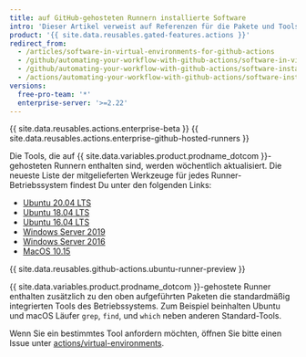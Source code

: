 ```yaml
---
title: auf GitHub-gehosteten Runnern installierte Software
intro: 'Dieser Artikel verweist auf Referenzen für die Pakete und Tools, die in {{ site.data.variables.product.prodname_dotcom }}-gehosteten virtuellen Umgebungen verfügbar sind.'
product: '{{ site.data.reusables.gated-features.actions }}'
redirect_from:
  - /articles/software-in-virtual-environments-for-github-actions
  - /github/automating-your-workflow-with-github-actions/software-in-virtual-environments-for-github-actions
  - /github/automating-your-workflow-with-github-actions/software-installed-on-github-hosted-runners
  - /actions/automating-your-workflow-with-github-actions/software-installed-on-github-hosted-runners
versions:
  free-pro-team: '*'
  enterprise-server: '>=2.22'
---
```


{{ site.data.reusables.actions.enterprise-beta }}
{{ site.data.reusables.actions.enterprise-github-hosted-runners }}

Die Tools, die auf {{ site.data.variables.product.prodname_dotcom }}-gehosteten Runnern enthalten sind, werden wöchentlich aktualisiert. Die neueste Liste der mitgelieferten Werkzeuge für jedes Runner-Betriebssystem findest Du unter den folgenden Links:

* [Ubuntu 20.04 LTS](https://github.com/actions/virtual-environments/blob/master/images/linux/Ubuntu2004-README.md)
* [Ubuntu 18.04 LTS](https://github.com/actions/virtual-environments/blob/master/images/linux/Ubuntu1804-README.md)
* [Ubuntu 16.04 LTS](https://github.com/actions/virtual-environments/blob/master/images/linux/Ubuntu1604-README.md)
* [Windows Server 2019](https://github.com/actions/virtual-environments/blob/master/images/win/Windows2019-Readme.md)
* [Windows Server 2016](https://github.com/actions/virtual-environments/blob/master/images/win/Windows2016-Readme.md)
* [MacOS 10.15](https://github.com/actions/virtual-environments/blob/master/images/macos/macos-10.15-Readme.md)

{{ site.data.reusables.github-actions.ubuntu-runner-preview }}

{{ site.data.variables.product.prodname_dotcom }}-gehostete Runner enthalten zusätzlich zu den oben aufgeführten Paketen die standardmäßig integrierten Tools des Betriebssystems. Zum Beispiel beinhalten Ubuntu und macOS Läufer `grep`, `find`, und `which` neben anderen Standard-Tools.

Wenn Sie ein bestimmtes Tool anfordern möchten, öffnen Sie bitte einen Issue unter [actions/virtual-environments](https://github.com/actions/virtual-environments).
